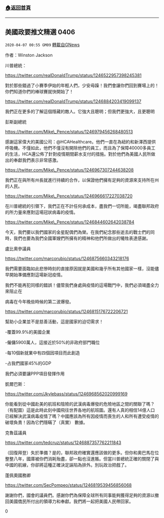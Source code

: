 ###  [:house:返回首頁](https://github.com/ourhimalayas/txt)
---

## 美國政要推文精選 0406
`2020-04-07 00:55 GM09` [轉載自GNews](https://gnews.org/zh-hant/164507/)

作者：Winston Jackson

川普總統：

https://twitter.com/realDonaldTrump/status/1246522957398245381

對於那些錯過了小賽季伊始的年輕人們，少安毋躁！我們會讓你們回到賽場上的！你們知道你們的棒球賽就快開始了！

https://twitter.com/realDonaldTrump/status/1246884203419099137

我們正在更多的了解這個隱藏的敵人。它強大且聰明；但我們更強大，且更聰明

彭斯副總統

https://twitter.com/Mike\_Pence/status/1246979456268480513

感謝這家偉大的美國公司：@HCAHealthcare。他們一直在為紐約和新澤西提供呼吸機。不僅如此，他們不僅沒有開除他們的員工，而且為了保障40000多員工的生活，HCA還公佈了針對疫情期間薪水支付的措施。對於他們為美國人民所做出的奉獻我們表示非常感激。

https://twitter.com/Mike\_Pence/status/1246967307244638208

我們正在與所有州長就進行持續的合作，以保證他們擁有足夠的資源來支持所在州的人民。

https://twitter.com/Mike\_Pence/status/1246966617227038720

在川普總統的引領下，我們正在不計任何承成本，盡我們一切所能，竭盡聯邦政府的所力量來應對這場冠狀病毒的疫情。

https://twitter.com/Mike\_Pence/status/1246844602642038784

今天，我們要以我們國家的金星配偶們為榮。在我們紀念那些逝去的戰士們的同時，我們也要為我們全國軍嫂們所擁有的精神和他們所做出的犧牲表達感謝。

盧比奧參議員

https://twitter.com/marcorubio/status/1246875660343218176

我們需要面臨如此悲慘時刻的直接原因就是美國和幾乎所有其他國家一樣，沒能儘早開始準備應對這場新冠疫情。

我們不能再犯同樣的錯誤！儘管我們身處與疫情的這場戰鬥中，我們必須竭盡全力來阻止在

病毒在今年晚些時候的第二波爆發。

https://twitter.com/marcorubio/status/1246815176722206721

幫助小企業並不是慈善活動，這是國家的迫切需求！

-覆蓋99.9%的美國企業

-僱傭5900萬人，這接近於50%的非政府部門職位

-每10個新就業中有四個因項目而此創造

-占我們國家45%的GDP

我們必須要讓PPP項目發揮作用

凱爾巴斯：

https://twitter.com/Jkylebass/status/1246968562020999169

你能看到從中國赴美的航班和陰險的武漢病毒爆發的危險地區之間的關聯了嗎？ （有配圖）這是此時此刻中國飛往世界各地的航班圖。還有人真的相信14億人口已經解決武漢病毒疫情了嗎？中國應該為所有因疫情而喪生的人和所有遭受疫情的破壞負責！因為它們隱瞞了（真實） 數據。

克魯茲議員

https://twitter.com/tedcruz/status/1246887357762211843

（回復拜登）失於準備？是的，聯邦政府確實還應該做的更多。但你和奧巴馬在位整整八年，國庫被你們消耗殆盡，卻一點也沒進賬。但當川普總統正確的關閉了與中國的航線，你卻將這種正確決定誣陷為排外。別玩政治把戲了。

蓬佩奧國務卿

https://twitter.com/SecPompeo/status/1246819539456856068

謝謝你們，國會的議員們。感謝你們為保障全球所有同事能夠獲得足夠的資源以撤回美國僑民所付出的領導力和奉獻。我們將一起把美國人民帶回家。
 
0
